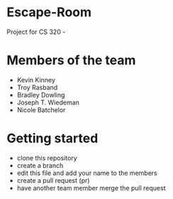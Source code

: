 # Escape-Room
Project for CS 320 -

# Members of the team
- Kevin Kinney
- Troy Rasband
- Bradley Dowling
- Joseph T. Wiedeman
- Nicole Batchelor

# Getting started
- clone this repository
- create a branch
- edit this file and add your name to the members
- create a pull request (pr)
- have another team member merge the pull request
